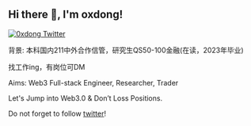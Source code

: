 <h2> Hi there 👋, I'm oxdong! </h2>
    
[![0xdong Twitter](https://img.shields.io/badge/Twitter-1DA1F2?style=for-the-badge&logo=twitter&logoColor=white)](https://twitter.com/CMoneyCaptain)

背景: 本科国内211中外合作信管，研究生QS50-100金融(在读，2023年毕业) 

找工作ing，有岗位可DM

Aims: Web3 Full-stack Engineer, Researcher, Trader

Let's Jump into Web3.0 & Don’t Loss Positions.

Do not forget to follow [twitter](https://twitter.com/CMoneyCaptain)!

